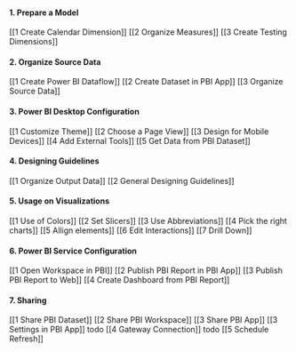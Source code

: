 #### 1. Prepare a Model
[[1 Create Calendar Dimension]]
[[2 Organize Measures]]
[[3 Create Testing Dimensions]]

#### 2. Organize Source Data
[[1 Create Power BI Dataflow]]
[[2 Create Dataset in PBI App]]
[[3 Organize Source Data]]

#### 3. Power BI Desktop Configuration
[[1 Customize Theme]]
[[2 Choose a Page View]]
[[3 Design for Mobile Devices]]
[[4 Add External Tools]]
[[5 Get Data from PBI Dataset]]

#### 4. Designing Guidelines
[[1 Organize Output Data]]
[[2 General Designing Guidelines]]

#### 5. Usage on Visualizations
[[1 Use of Colors]]
[[2 Set Slicers]]
[[3 Use Abbreviations]]
[[4 Pick the right charts]]
[[5 Allign elements]]
[[6 Edit Interactions]]
[[7 Drill Down]]

#### 6. Power BI Service Configuration
[[1 Open Workspace in PBI]]
[[2 Publish PBI Report in PBI App]]
[[3 Publish PBI Report to Web]]
[[4 Create Dashboard from PBI Report]]

#### 7. Sharing
[[1 Share PBI Dataset]]
[[2 Share PBI Workspace]]
[[3 Share PBI App]]
[[3 Settings in PBI App]] todo
[[4 Gateway Connection]] todo
[[5 Schedule Refresh]]